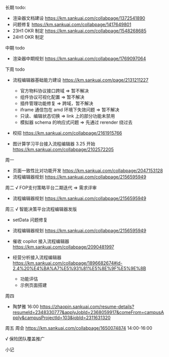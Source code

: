长期 todo:
  - 渲染器文档建设 https://km.sankuai.com/collabpage/1372541890
  - 问题修复 https://km.sankuai.com/collabpage/1417649801
  - 23H1 OKR 制定 https://km.sankuai.com/collabpage/1548268685
  - 24H1 OKR 制定 

中期 todo
  - 渲染器中期规划 https://km.sankuai.com/collabpage/1769097064
  
下周 todo
  - 流程编辑器基础能力建设 https://km.sankuai.com/page/2131211227
    - 官方物料协议接口跨域 => 暂不解决
    - 组件协议可视化配置 => 暂不解决
    - 插件管理功能修复 => 跨域，暂不解决
    - iframe 通信包在 amd 环境下失效问题 => 暂不解决
    - 只读、编辑状态切换 => link 上的部分功能未禁用
    - 模拟器 schema 的响应式问题 => 先通过 rerender 绕过去
  
  - 校招 https://km.sankuai.com/collabpage/2161915766

  - 图计算学习平台接入流程编辑器 3.25 开始 https://km.sankuai.com/collabpage/2102572205
  
周一
  - 页面一致性比对功能开发 https://km.sankuai.com/collabpage/2047153128
  - 流程编辑器规划 https://km.sankuai.com/collabpage/2156595949

周二
  √ FOP支付策略平台二期迭代 => 需求评审
  - 流程编辑器规划 https://km.sankuai.com/collabpage/2156595949

周三
  √ 智能决策平台流程编辑器发版

  - setData 问题修复

  - 流程编辑器规划 https://km.sankuai.com/collabpage/2156595949

  - 催收 copilot 接入流程编辑器 https://km.sankuai.com/collabpage/2090481997

  - 经营分析接入流程编辑器 https://km.sankuai.com/collabpage/1896682674#id-2.4%20%E4%BA%A7%E5%93%81%E5%8E%9F%E5%9E%8B
    - 功能评估
    - 示例页面搭建

周四
  - 陶梦雅 16:00 https://zhaopin.sankuai.com/resume-details?resumeId=2348330777&applyJobId=2368059917&comeFrom=campusApply&campusProjectId=103&jobId=2311631320

周五
  周会 https://km.sankuai.com/collabpage/1650074874 14:00-16:00

  √ 保险团队覆盖推广
  
小记
